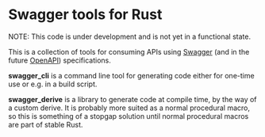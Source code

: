 # Swagger tools for Rust

NOTE: This code is under development and is not yet in a functional state.

This is a collection of tools for consuming APIs using [Swagger](http://swagger.io) (and in the future [OpenAPI](https://www.openapis.org)) specifications.

**swagger_cli** is a command line tool for generating code either for one-time use or e.g. in a build script.

**swagger_derive** is a library to generate code at compile time, by the way of a custom derive. It is probably more suited as a normal procedural macro, so this is something of a stopgap solution until normal procedural macros are part of stable Rust.
